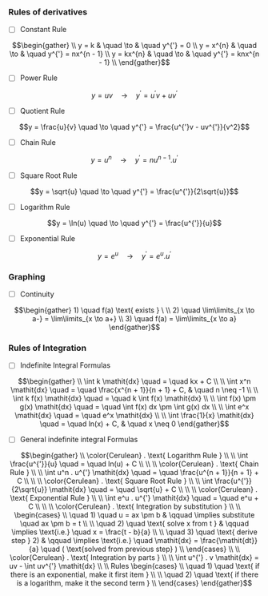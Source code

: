 
### Rules of derivatives

- [ ] Constant Rule

```math
\begin{gather}
\\
y = k       & \quad \to & \quad y^{'} = 0 \\
y = x^{n}  & \quad \to & \quad y^{'} = nx^{n - 1} \\
y = kx^{n} & \quad  \to & \quad y^{'} = knx^{n - 1} \\

\end{gather}
```  

- [ ] Power Rule

```math
y = uv  \quad \to  \quad y^{'} = u^{'}v + uv^{'}
```

- [ ] Quotient Rule

```math
y = \frac{u}{v} \quad \to \quad y^{'} = \frac{u^{'}v - uv^{'}}{v^2}
```

- [ ] Chain Rule

```math
y = u^{n} \quad \to \quad y^{'} = nu^{n - 1} . u^{'}
```

- [ ] Square Root Rule

```math
y = \sqrt{u} \quad \to \quad y^{'} = \frac{u^{'}}{2\sqrt{u}}
```

- [ ] Logarithm Rule

```math
y = \ln(u) \quad \to \quad y^{'} = \frac{u^{'}}{u}
```

- [ ] Exponential Rule

```math
y = e^u \quad \to \quad y^{'} = e^{u} . u^{'}
```

### Graphing

- [ ]  Continuity

```math
\begin{gather}
1) \quad f(a) \text{ exists } \
\\
2) \quad \lim\limits_{x \to a-} = \lim\limits_{x \to a+}
\\
3) \quad f(a) = \lim\limits_{x \to a}
\end{gather}
```

### Rules of Integration

- [ ] Indefinite Integral Formulas

```math
\begin{gather}
\\
\int k \mathit{dx}             \quad = \quad kx + C \\
\\
\int x^n \mathit{dx}           \quad = \quad \frac{x^{n + 1}}{n + 1} + C, & \quad n \neq -1 \\
\\
\int k f(x) \mathit{dx}        \quad = \quad k \int f(x) \mathit{dx} \\
\\
\int f(x) \pm g(x) \mathit{dx} \quad = \quad \int f(x) dx \pm \int g(x) dx \\
\\
\int e^x \mathit{dx}           \quad = \quad  e^x \mathit{dx} \\
\\
\int \frac{1}{x} \mathit{dx}   \quad = \quad ln(x) + C, & \quad x \neq 0
\end{gather}
```

- [ ] General indefinite integral Formulas

```math
\begin{gather}
\\
\color{Cerulean} . \text{ Logarithm Rule } \\
\\
\int \frac{u^{'}}{u}  \quad = \quad ln(u) + C \\
\\
\\
\color{Cerulean} . \text{ Chain Rule } \\
\\
\int u^n . u^{'} \mathit{dx}  \quad = \quad \frac{u^{n + 1}}{n + 1} + C \\
\\
\\
\color{Cerulean} . \text{ Square Root Rule } \\
\\
\int \frac{u^{'}}{2\sqrt{u}} \mathit{dx}  \quad = \quad \sqrt{u} + C \\
\\
\\
\color{Cerulean} . \text{ Exponential Rule } \\
\\
\int e^u . u^{'} \mathit{dx}  \quad = \quad e^u + C \\
\\
\\
\color{Cerulean} . \text{ Integration by substitution } \\
\\
\begin{cases}
  \\
  \quad 1) \quad u = ax \pm b & \qquad \implies substitute \quad ax \pm b = t \\
  \\
  \quad 2) \quad \text{ solve x from t } & \qquad \implies \text{i.e.} \quad x = \frac{t - b}{a} \\
  \\
  \quad 3) \quad \text{ derive step } 2) & \qquad \implies \text{i.e.} \quad \mathit{dx} = \frac{\mathit{dt}}{a} \quad ( \text{solved from previous step} ) \\
\end{cases}
\\
\\
\color{Cerulean} . \text{ Integration by parts } \\
\\
\int u^{'} . v \mathit{dx} = uv - \int uv^{'} \mathit{dx} \\
\\
Rules
\begin{cases}
  \\
  \quad 1) \quad \text{ if there is an exponential, make it first item } \\
  \\
  \quad 2) \quad \text{ if there is a logarithm, make it the second term  }  \\
\end{cases}
\end{gather}
```
